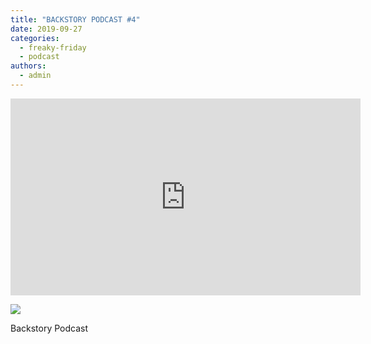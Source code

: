 ```yaml
---
title: "BACKSTORY PODCAST #4"
date: 2019-09-27
categories: 
  - freaky-friday
  - podcast
authors: 
  - admin
---
```


<iframe width="560" height="315" src="https://www.youtube.com/embed/sLChEXaha2s" frameborder="0" allowfullscreen></iframe>

[![](https://cdn.rippreport.com/backstory-podcast.jpg)](https://www.facebook.com/BackstoryPodcast/)

Backstory Podcast

